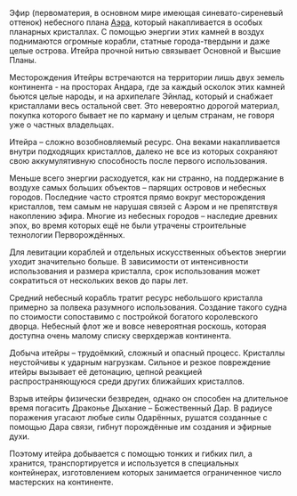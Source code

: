 Эфир (первоматерия, в основном мире имеющая синевато-сиреневый оттенок) небесного плана [Аэра](/world/planes/), который накапливается в особых планарных кристаллах. С помощью энергии этих камней в воздух поднимаются огромные корабли, статные города-твердыни и даже целые острова. Итейра прочной нитью связывает Основной и Высшие Планы.

Месторождения Итейры встречаются на территории лишь двух земель континента - на просторах Андара, где за каждый осколок этих камней бьются целые народы, и на архипелаге Эйнлад, который и снабжает кристаллами весь остальной свет. Это невероятно дорогой материал, покупка которого бывает не по карману и целым странам, не говоря уже о частных владельцах.

Итейра – сложно возобновляемый ресурс. Она веками накапливается внутри подходящих кристаллов, далеко не все из которых сохраняют свою аккумулятивную способность после первого использования.

Меньше всего энергии расходуется, как ни странно, на поддержание в воздухе самых больших объектов – парящих островов и небесных городов. Последние часто строятся прямо вокруг месторождения кристаллов, тем самым не нарушая связей с Аэром и не препятствуя накоплению эфира. Многие из небесных городов – наследие древних эпох, во время которых ещё не были утрачены строительные технологии Перворождённых.

Для левитации кораблей и отдельных искусственных объектов энергии уходит значительно больше. В зависимости от интенсивности использования и размера кристалла, срок использования может сократиться от нескольких веков до пары лет.

Средний небесный корабль тратит ресурс небольшого кристалла примерно за полвека разумного использования. Создание такого судна по стоимости сопоставимо с постройкой богатого королевского дворца. Небесный флот же и вовсе невероятная роскошь, которая доступна очень малому списку сверхдержав континента.

Добыча итейры – трудоёмкий, сложный и опасный процесс. Кристаллы неустойчивы к ударным нагрузкам. Сильное и резкое повреждение итейры вызывает её детонацию, цепной реакцией распространяющуюся среди других ближайших кристаллов.

Взрыв итейры физически безвреден, однако он способен на длительное время погасить Драконье Дыхание – Божественный Дар. В радиусе поражения угасают любые силы Одарённых, рушатся созданные с помощью Дара связи, гибнут порождённые им создания и эфирные духи.

Поэтому итейра добывается с помощью тонких и гибких пил, а хранится, транспортируется и используется в специальных контейнерах, изготовлением которых занимается ограниченное число мастерских на континенте.
